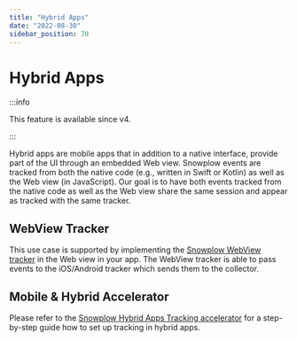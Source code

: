 ```yaml
---
title: "Hybrid Apps"
date: "2022-08-30"
sidebar_position: 70
---
```


# Hybrid Apps

:::info

This feature is available since v4.

:::

Hybrid apps are mobile apps that in addition to a native interface, provide part of the UI through an embedded Web view. Snowplow events are tracked from both the native code (e.g., written in Swift or Kotlin) as well as the Web view (in JavaScript). Our goal is to have both events tracked from the native code as well as the Web view share the same session and appear as tracked with the same tracker.

## WebView Tracker

This use case is supported by implementing the [Snowplow WebView tracker](../../webview-tracker/index.md) in the Web view in your app. The WebView tracker is able to pass events to the iOS/Android tracker which sends them to the collector.

## Mobile & Hybrid Accelerator

Please refer to the [Snowplow Hybrid Apps Tracking accelerator](https://docs.snowplow.io/accelerators/hybrid) for a step-by-step guide how to set up tracking in hybrid apps.
